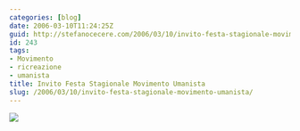 ```yaml
---
categories: [blog]
date: 2006-03-10T11:24:25Z
guid: http://stefanocecere.com/2006/03/10/invito-festa-stagionale-movimento-umanista/
id: 243
tags:
- Movimento
- ricreazione
- umanista
title: Invito Festa Stagionale Movimento Umanista
slug: /2006/03/10/invito-festa-stagionale-movimento-umanista/
---
```


![](/wp-content/invito_stagionale190306.jpg)